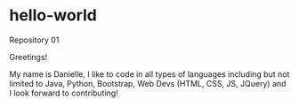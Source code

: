 # hello-world
Repository 01

Greetings!

My name is Danielle, I like to code in all types of languages including but not limited to Java, Python, Bootstrap, Web Devs (HTML, CSS, JS, JQuery) and I look forward to contributing!
